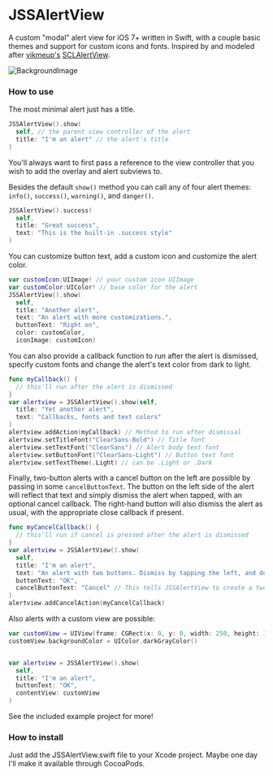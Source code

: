 # JSSAlertView

A custom "modal" alert view for iOS 7+ written in Swift, with a couple basic themes and support for custom icons and fonts. Inspired by and modeled after [vikmeup's](https://github.com/vikmeup) [SCLAlertView](https://github.com/vikmeup/SCLAlertView-Swift).

![BackgroundImage](https://raw.githubusercontent.com/stakes/JSSAlertView/master/gh-demo.gif)

### How to use

The most minimal alert just has a title.

```swift
JSSAlertView().show(
  self, // the parent view controller of the alert
  title: "I'm an alert" // the alert's title
)
```

You'll always want to first pass a reference to the view controller that you wish to add the overlay and alert subviews to.

Besides the default `show()` method you can call any of four alert themes: `info()`, `success()`, `warning()`, and `danger()`.

```swift
JSSAlertView().success(
  self,
  title: "Great success",
  text: "This is the built-in .success style"
)
```

You can customize button text, add a custom icon and customize the alert color.

```swift
var customIcon:UIImage! // your custom icon UIImage
var customColor:UIColor! // base color for the alert
JSSAlertView().show(
  self,
  title: "Another alert",
  text: "An alert with more customizations.",
  buttonText: "Right on",
  color: customColor,
  iconImage: customIcon)
```

You can also provide a callback function to run after the alert is dismissed, specify custom fonts and change the alert's text color from dark to light.

```swift
func myCallback() {
  // this'll run after the alert is dismissed
}
var alertview = JSSAlertView().show(self,
  title: "Yet another alert",
  text: "Callbacks, fonts and text colors"
)
alertview.addAction(myCallback) // Method to run after dismissal
alertview.setTitleFont("ClearSans-Bold") // Title font
alertview.setTextFont("ClearSans") // Alert body text font
alertview.setButtonFont("ClearSans-Light") // Button text font
alertview.setTextTheme(.Light) // can be .Light or .Dark
```

Finally, two-button alerts with a cancel button on the left are possible by passing in some `cancelButtonText`. The button on the left side of the alert will reflect that text and simply dismiss the alert when tapped, with an optional cancel callback. The right-hand button will also dismiss the alert as usual, with the appropriate close callback if present.

```swift
func myCancelCallback() {
  // this'll run if cancel is pressed after the alert is dismissed
}
var alertview = JSSAlertView().show(
  self,
  title: "I'm an alert",
  text: "An alert with two buttons. Dismiss by tapping the left, and do something else by tapping the right.",
  buttonText: "OK",
  cancelButtonText: "Cancel" // This tells JSSAlertView to create a two-button alert
)
alertview.addCancelAction(myCancelCallback)
```

Also alerts with a custom view are possible:
```swift
var customView = UIView(frame: CGRect(x: 0, y: 0, width: 250, height: 30))
customView.backgroundColor = UIColor.darkGrayColor()


var alertview = JSSAlertView().show(
  self,
  title: "I'm an alert",
  buttonText: "OK",
  contentView: customView
)

```



See the included example project for more!

### How to install

Just add the JSSAlertView.swift file to your Xcode project. Maybe one day I'll make it available through CocoaPods.
